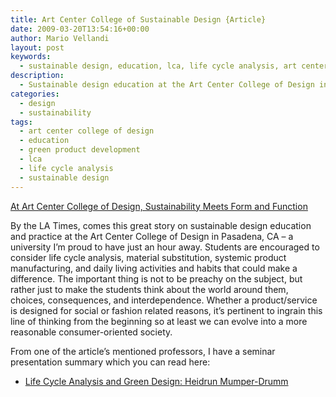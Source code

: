 ```yaml
---
title: Art Center College of Sustainable Design {Article}
date: 2009-03-20T13:54:16+00:00
author: Mario Vellandi
layout: post
keywords:
  - sustainable design, education, lca, life cycle analysis, art center, systemic product manufacturing, green product development
description:
  - Sustainable design education at the Art Center College of Design in Pasadena, CA. Considerations include life cycle analysis, systemic product manufacturing, and material substitution.
categories:
  - design
  - sustainability
tags:
  - art center college of design
  - education
  - green product development
  - lca
  - life cycle analysis
  - sustainable design
---
```

<a rel="nofollow" href="http://www.latimes.com/entertainment/la-ca-sustainable15-2009mar15,0,3510418,full.story">At Art Center College of Design, Sustainability Meets Form and Function</a>

By the LA Times, comes this great story on sustainable design education and practice at the Art Center College of Design in Pasadena, CA &#8211; a university I&#8217;m proud to have just an hour away. Students are encouraged to consider life cycle analysis, material substitution, systemic product manufacturing, and daily living activities and habits that could make a difference. The important thing is not to be preachy on the subject, but rather just to make the students think about the world around them, choices, consequences, and interdependence. Whether a product/service is designed for social or fashion related reasons, it&#8217;s pertinent to ingrain this line of thinking from the beginning so at least we can evolve into a more reasonable consumer-oriented society.

From one of the article&#8217;s mentioned professors, I have a seminar presentation summary which you can read here:

  * [Life Cycle Analysis and Green Design: Heidrun Mumper-Drumm](../seminar-design-green-now-part-1/)
